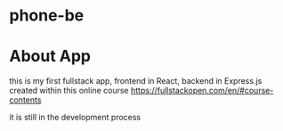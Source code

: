# phone-be

# About App

this is my first fullstack app, frontend in React, backend in Express.js
created within this online course https://fullstackopen.com/en/#course-contents

it is still in the development process
